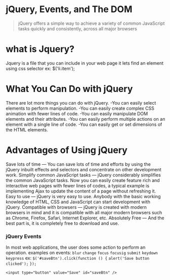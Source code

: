 # jQuery, Events, and The DOM
>jQuery offers a simple way to achieve a variety of common JavaScript tasks quickly and consistently, across all major browsers
# what is Jquery?
Jquery is a file that you can include in your web page it lets find an element using css selector
ex:
$('li.item');

# What You Can Do with jQuery
There are lot more things you can do with jQuery.
-You can easily select elements to perform manipulation.
-You can easily create complex CSS animation with fewer lines of code.
-You can easily manipulate DOM elements and their attributes.
-You can easily perform multiple actions on an element with a single line of code.
-You can easily get or set dimensions of the HTML elements.

# Advantages of Using jQuery
Save lots of time — You can save lots of time and efforts by using the jQuery inbuilt effects and selectors and concentrate on other development work.
Simplify common JavaScript tasks — jQuery considerably simplifies the common JavaScript tasks. Now you can easily create feature rich and interactive web pages with fewer lines of codes, a typical example is implementing Ajax to update the content of a page without refreshing it.
Easy to use — jQuery is very easy to use. Anybody with the basic working knowledge of HTML, CSS and JavaScript can start development with jQuery.
Compatible with browsers — jQuery is created with modern browsers in mind and it is compatible with all major modern browsers such as Chrome, Firefox, Safari, Internet Explorer, etc.
Absolutely Free — And the best part is, it is completely free to download and use.
 ###  jQuery Events
In most web applications, the user does some action to perform an operation.
examples on events:
`blur`
`change`
`focus`
`focusig`
`submit`
`keydown`
`keypress`
ex:
`$('#saveBtn').click(function () {`
    `alert('Save button clicked');`
`});`

`<input type="button" value="Save" id="saveBtn" />`
